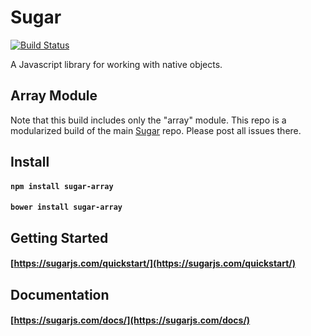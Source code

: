 # Sugar

[![Build Status](https://secure.travis-ci.org/andrewplummer/Sugar.png)](http://travis-ci.org/andrewplummer/Sugar)

A Javascript library for working with native objects.

## Array Module

Note that this build includes only the "array" module. This repo is a modularized build of the main [Sugar](https://github.com/andrewplummer/Sugar) repo. Please post all issues there.

## Install

#### `npm install sugar-array`
#### `bower install sugar-array`

## Getting Started

#### [https://sugarjs.com/quickstart/](https://sugarjs.com/quickstart/)

## Documentation

#### [https://sugarjs.com/docs/](https://sugarjs.com/docs/)